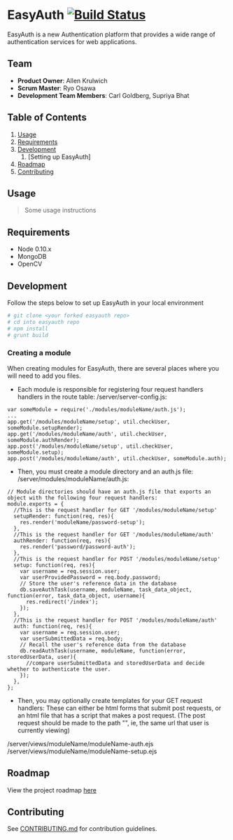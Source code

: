 # EasyAuth [![Build Status](https://travis-ci.org/mountain-device/easyauth.svg?branch=master)](https://travis-ci.org/mountain-device/easyauth)

EasyAuth is a new Authentication platform that provides a wide range of authentication services for web applications.

## Team

  - __Product Owner__: Allen Krulwich
  - __Scrum Master__: Ryo Osawa
  - __Development Team Members__: Carl Goldberg, Supriya Bhat

## Table of Contents

1. [Usage](#Usage)
2. [Requirements](#requirements)
3. [Development](#development)
    1. [Setting up EasyAuth]
4. [Roadmap](#roadmap)
5. [Contributing](#contributing)

## Usage

> Some usage instructions

## Requirements

- Node 0.10.x
- MongoDB
- OpenCV

## Development

Follow the steps below to set up EasyAuth in your local environment

```sh
# git clone <your forked easyauth repo>
# cd into easyauth repo
# npm install
# grunt build
```
### Creating a module ###

When creating modules for EasyAuth, there are several places where you will need to add you files. 

* Each module is responsible for registering four request handlers handlers in the route table:
/server/server-config.js:
````
var someModule = require('./modules/moduleName/auth.js');
...
app.get('/modules/moduleName/setup', util.checkUser, someModule.setupRender);
app.get('/modules/moduleName/auth', util.checkUser, someModule.authRender);
app.post('/modules/moduleName/setup', util.checkUser, someModule.setup);
app.post('/modules/moduleName/auth', util.checkUser, someModule.auth);
````
* Then, you must create a module directory and an auth.js file:
/server/modules/moduleName/auth.js:
````
// Module directories should have an auth.js file that exports an object with the following four request handlers:
module.exports = {
  //This is the request handler for GET '/modules/moduleName/setup'
  setupRender: function(req, res){
    res.render('moduleName/password-setup');
  },
  //This is the request handler for GET '/modules/moduleName/auth'
  authRender: function(req, res){
    res.render('password/password-auth');
  },
  //This is the request handler for POST '/modules/moduleName/setup'
  setup: function(req, res){
    var username = req.session.user;
    var userProvidedPassword = req.body.password;
    // Store the user's reference data in the database
    db.saveAuthTask(username, moduleName, task_data_object, function(error, task_data_object, username){
      res.redirect('/index');
    });
  },
  //This is the request handler for POST '/modules/moduleName/auth'
  auth: function(req, res){
    var username = req.session.user;
    var userSubmittedData = req.body;
    // Recall the user's reference data from the database
    db.readAuthTask(username, moduleName, function(error, storedUserData, user){
      //compare userSubmittedData and storedUserData and decide whether to authenticate the user. 
    });
  },
};

````
* Then, you may optionally create templates for your GET request handlers:
These can either be html forms that submit post requests, or an html file that has a script that makes a post request. 
(The post request should be made to the path "", ie, the same url that user is currently viewing)

/server/views/moduleName/moduleName-auth.ejs
/server/views/moduleName/moduleName-setup.ejs

## Roadmap

View the project roadmap [here](https://waffle.io/mountain-device/easyauth)


## Contributing

See [CONTRIBUTING.md](CONTRIBUTING.md) for contribution guidelines.
